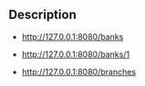 ## Description

* http://127.0.0.1:8080/banks

* http://127.0.0.1:8080/banks/1

* http://127.0.0.1:8080/branches
